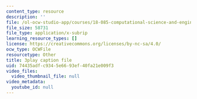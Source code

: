 ```yaml
---
content_type: resource
description: ''
file: /ol-ocw-studio-app/courses/18-085-computational-science-and-engineering-i-fall-2008/74435adfc9345e6693ef40fa21e009f3_E1o1h-_4Bn4.vtt
file_size: 58731
file_type: application/x-subrip
learning_resource_types: []
license: https://creativecommons.org/licenses/by-nc-sa/4.0/
ocw_type: OCWFile
resourcetype: Other
title: 3play caption file
uid: 74435adf-c934-5e66-93ef-40fa21e009f3
video_files:
  video_thumbnail_file: null
video_metadata:
  youtube_id: null
---
```

